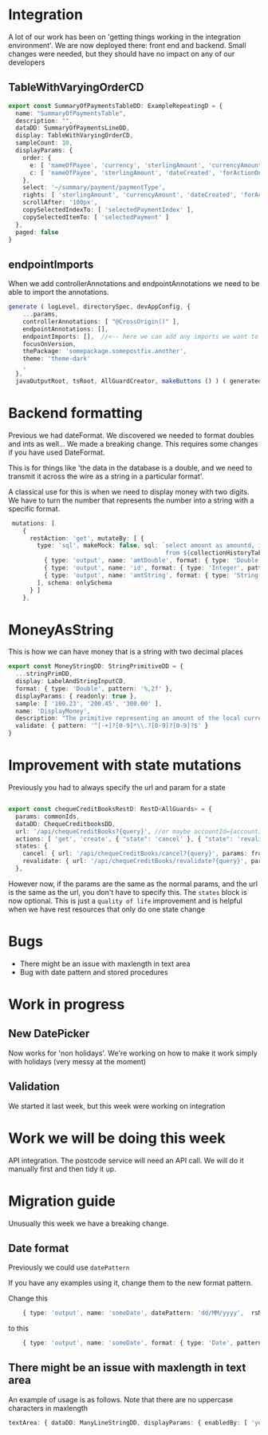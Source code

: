 # Integration 

A lot of our work has been on 'getting things working in the integration environment'. We are now deployed there: front end
and backend. Small changes were needed, but they should have no impact on any of our developers


## TableWithVaryingOrderCD
```typescript
export const SummaryOfPaymentsTableDD: ExampleRepeatingD = {
  name: "SummaryOfPaymentsTable",
  description: "",
  dataDD: SummaryOfPaymentsLineDD,
  display: TableWithVaryingOrderCD,
  sampleCount: 10,
  displayParams: {
    order: {
      e: [ 'nameOfPayee', 'currency', 'sterlingAmount', 'currencyAmount', 'dateCreated', 'forActionOn', 'status' ],
      c: [ 'nameOfPayee', 'sterlingAmount', 'dateCreated', 'forActionOn', 'status' ],
    },
    select: '~/summary/payment/paymentType',
    rights: [ 'sterlingAmount', 'currencyAmount', 'dateCreated', 'forActionOn', 'status' ],
    scrollAfter: '100px',
    copySelectedIndexTo: [ 'selectedPaymentIndex' ],
    copySelectedItemTo: [ 'selectedPayment' ]
  },
  paged: false
}

```

## endpointImports
When we add controllerAnnotations and endpointAnnotations we need to be able to import the annotations.

```typescript
generate ( logLevel, directorySpec, devAppConfig, {
    ...params,
    controllerAnnotations: [ "@CrossOrigin()" ],
    endpointAnnotations: [],
    endpointImports: [],  //<-- here we can add any imports we want to support the controllerAnnotations and endpointAnnotations 
    focusOnVersion,
    thePackage: 'somepackage.somepostfix.another',
    theme: 'theme-dark'
    ,
  },
  javaOutputRoot, tsRoot, AllGuardCreator, makeButtons () ) ( generatedPages )
```

# Backend formatting
Previous we had dateFormat. We discovered we needed to format doubles and ints as well...
We made a breaking change. This requires some changes if you have used DateFormat.

This is for things like 'the data in the database is a double, and we need to transmit it across the wire as a string in a particular format'.

A classical use for this is when we need to display money with two digits. We have to turn the number that represents 
the number into a string with a specific format.

```typescript
 mutations: [
    {
      restAction: 'get', mutateBy: [ {
        type: 'sql', makeMock: false, sql: `select amount as amountd, id , amount as amounts
                                            from ${collectionHistoryTableDD.name}`, params: [
          { type: 'output', name: 'amtDouble', format: { type: 'Double', pattern: '%,2f' }, rsName: 'amountd', javaType: 'String' },
          { type: 'output', name: 'id', format: { type: 'Integer', pattern: '%d' }, rsName: 'id', javaType: 'String' },
          { type: 'output', name: 'amtString', format: { type: 'String', pattern: '%s' }, rsName: 'amounts', javaType: 'String' }
        ], schema: onlySchema
      } ]
    },
```

# MoneyAsString

This is how we can have money that is a string with two decimal places

```typescript
export const MoneyStringDD: StringPrimitiveDD = {
  ...stringPrimDD,
  display: LabelAndStringInputCD,
  format: { type: 'Double', pattern: '%,2f' },
  displayParams: { readonly: true },
  sample: [ '100.23', '200.45', '300.00' ],
  name: 'DisplayMoney',
  description: "The primitive representing an amount of the local currency that is represented as a string",
  validate: { pattern: '^[-+]?[0-9]*\\.?[0-9]?[0-9]?$' }
}
```

# Improvement with state mutations 

Previously you had to always specify the url and param for a state

```typescript

export const chequeCreditBooksRestD: RestD<AllGuards> = {
  params: commonIds,
  dataDD: ChequeCreditbooksDD,
  url: '/api/chequeCreditBooks?{query}', //or maybe accountId={accountId}&customerId={customerId}
  actions: [ 'get', 'create', { "state": 'cancel' }, { "state": 'revalidate' } ],
  states: {
    cancel: { url: '/api/chequeCreditBooks/cancel?{query}', params: fromCommonIds ( 'clientRef', 'accountId', 'brandRef' ) },
    revalidate: { url: '/api/chequeCreditBooks/revalidate?{query}', params: fromCommonIds ( 'clientRef', 'accountId' ) }
  },
```
However now, if the params are the same as the normal params, and the url is the same as the url, you don't have to specify this. The `states`
block is now optional. This is just a  `quality of life` improvement and is helpful when we have rest resources that only do one state change

# Bugs 

* There might be an issue with maxlength in text area
* Bug with date pattern and stored procedures


# Work in progress

## New DatePicker
Now works for 'non holidays'. We're working on how to make it work simply with holidays (very messy at the moment)

## Validation
We started it last week, but this week were working on integration

# Work we will be doing this week
API integration. The postcode service will need an API call. We will do it manually first and then tidy it up.

# Migration guide
Unusually this week we have a breaking change. 
## Date format
Previously we could use `datePattern`

If you have any examples using it, change them to the new format pattern.

Change this
```typescript
    { type: 'output', name: 'someDate', datePattern: 'dd/MM/yyyy',  rsName: 'someDate', javaType: 'String' },
```
to this
```typescript
    { type: 'output', name: 'someDate', format: { type: 'Date', pattern: 'dd/MM/yyyy' }, rsName: 'someDate', javaType: 'String' },
```

## There might be an issue with maxlength in text area

An example of usage is as follows. Note that there are no uppercase characters in maxlength
```typescript
textArea: { dataDD: ManyLineStringDD, displayParams: { enabledBy: [ 'yes' ], maxlength: 200 } },
```
